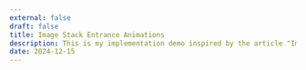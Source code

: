 ```yaml
---
external: false
draft: false
title: Image Stack Entrance Animations 
description: This is my implementation demo inspired by the article "Image Stack Entrance Animations" - deadrabbbbit on Codrops
date: 2024-12-15
---
```

